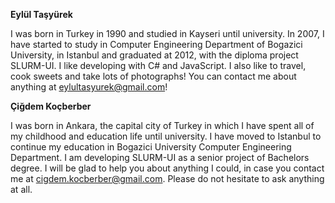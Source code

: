 **Eylül Taşyürek**

I was born in Turkey in 1990 and studied in Kayseri until university. In 2007, I have started to study in Computer Engineering Department of Bogazici University, in Istanbul and graduated at 2012, with the diploma project SLURM-UI. I like developing with C# and JavaScript. I also like to travel, cook sweets and take lots of photographs! You can contact me about anything at eylultasyurek@gmail.com!


**Çiğdem Koçberber**

I was born in Ankara, the capital city of Turkey in which I have spent all of my childhood and education life until university. I have moved to Istanbul to continue my education in Bogazici University Computer Engineering Department. I am developing SLURM-UI as a senior project of Bachelors degree. I will be glad to help you about anything I could, in case you contact me at cigdem.kocberber@gmail.com. Please do not hesitate to ask anything at all.